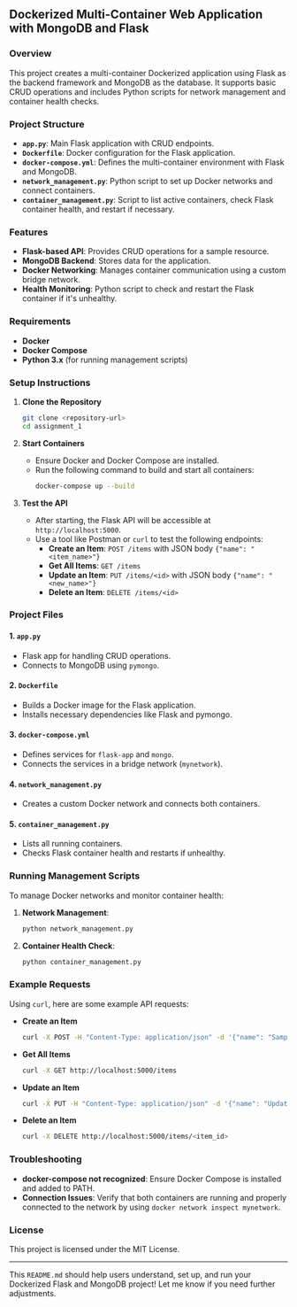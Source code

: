 ## Dockerized Multi-Container Web Application with MongoDB and Flask

### Overview

This project creates a multi-container Dockerized application using Flask as the backend framework and MongoDB as the database. It supports basic CRUD operations and includes Python scripts for network management and container health checks.

### Project Structure

- **`app.py`**: Main Flask application with CRUD endpoints.
- **`Dockerfile`**: Docker configuration for the Flask application.
- **`docker-compose.yml`**: Defines the multi-container environment with Flask and MongoDB.
- **`network_management.py`**: Python script to set up Docker networks and connect containers.
- **`container_management.py`**: Script to list active containers, check Flask container health, and restart if necessary.

### Features

- **Flask-based API**: Provides CRUD operations for a sample resource.
- **MongoDB Backend**: Stores data for the application.
- **Docker Networking**: Manages container communication using a custom bridge network.
- **Health Monitoring**: Python script to check and restart the Flask container if it's unhealthy.

### Requirements

- **Docker**
- **Docker Compose**
- **Python 3.x** (for running management scripts)

### Setup Instructions

1. **Clone the Repository**

   ```bash
   git clone <repository-url>
   cd assignment_1
   ```

2. **Start Containers**

   - Ensure Docker and Docker Compose are installed.
   - Run the following command to build and start all containers:
     ```bash
     docker-compose up --build
     ```

3. **Test the API**
   - After starting, the Flask API will be accessible at `http://localhost:5000`.
   - Use a tool like Postman or `curl` to test the following endpoints:
     - **Create an Item**: `POST /items` with JSON body `{"name": "<item_name>"}`
     - **Get All Items**: `GET /items`
     - **Update an Item**: `PUT /items/<id>` with JSON body `{"name": "<new_name>"}`
     - **Delete an Item**: `DELETE /items/<id>`

### Project Files

#### 1. `app.py`

- Flask app for handling CRUD operations.
- Connects to MongoDB using `pymongo`.

#### 2. `Dockerfile`

- Builds a Docker image for the Flask application.
- Installs necessary dependencies like Flask and pymongo.

#### 3. `docker-compose.yml`

- Defines services for `flask-app` and `mongo`.
- Connects the services in a bridge network (`mynetwork`).

#### 4. `network_management.py`

- Creates a custom Docker network and connects both containers.

#### 5. `container_management.py`

- Lists all running containers.
- Checks Flask container health and restarts if unhealthy.

### Running Management Scripts

To manage Docker networks and monitor container health:

1. **Network Management**:

   ```bash
   python network_management.py
   ```

2. **Container Health Check**:
   ```bash
   python container_management.py
   ```

### Example Requests

Using `curl`, here are some example API requests:

- **Create an Item**

  ```bash
  curl -X POST -H "Content-Type: application/json" -d '{"name": "Sample Item"}' http://localhost:5000/items
  ```

- **Get All Items**

  ```bash
  curl -X GET http://localhost:5000/items
  ```

- **Update an Item**

  ```bash
  curl -X PUT -H "Content-Type: application/json" -d '{"name": "Updated Item"}' http://localhost:5000/items/<item_id>
  ```

- **Delete an Item**
  ```bash
  curl -X DELETE http://localhost:5000/items/<item_id>
  ```

### Troubleshooting

- **docker-compose not recognized**: Ensure Docker Compose is installed and added to PATH.
- **Connection Issues**: Verify that both containers are running and properly connected to the network by using `docker network inspect mynetwork`.

### License

This project is licensed under the MIT License.

---

This `README.md` should help users understand, set up, and run your Dockerized Flask and MongoDB project! Let me know if you need further adjustments.
